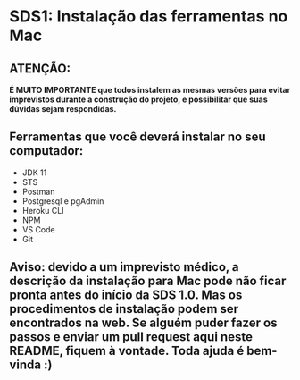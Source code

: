 # SDS1: Instalação das ferramentas no Mac

## ATENÇÃO:

**É MUITO IMPORTANTE que todos instalem as mesmas versões para evitar imprevistos durante a construção do projeto, e possibilitar que suas dúvidas sejam respondidas.**

## Ferramentas que você deverá instalar no seu computador:

- JDK 11
- STS
- Postman
- Postgresql e pgAdmin
- Heroku CLI
- NPM
- VS Code
- Git

## Aviso: devido a um imprevisto médico, a descrição da instalação para Mac pode não ficar pronta antes do início da SDS 1.0. Mas os procedimentos de instalação podem ser encontrados na web. Se alguém puder fazer os passos e enviar um pull request aqui neste README, fiquem à vontade. Toda ajuda é bem-vinda :)
